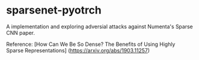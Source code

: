 # sparsenet-pyotrch

A implementation and exploring adversial attacks against Numenta's Sparse CNN paper.

Reference: [How Can We Be So Dense? The Benefits of Using Highly Sparse Representations] (https://arxiv.org/abs/1903.11257)
